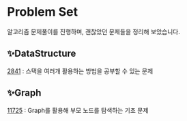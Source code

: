 # Problem Set
알고리즘 문제풀이를 진행하며, 괜찮았던 문제들을 정리해 보았습니다.
## ✨DataStructure 
[2841](https://www.acmicpc.net/problem/2841) : 스택을 여러개 활용하는 방법을 공부할 수 있는 문제

## ✨Graph
[11725](https://www.acmicpc.net/problem/11725) : Graph를 활용해 부모 노드를 탐색하는 기초 문제
